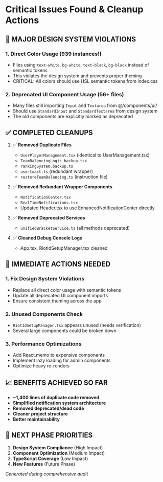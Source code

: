 # Critical Issues Found & Cleanup Actions

## 🚨 MAJOR DESIGN SYSTEM VIOLATIONS

### 1. Direct Color Usage (939 instances!)
- Files using `text-white`, `bg-white`, `text-black`, `bg-black` instead of semantic tokens
- This violates the design system and prevents proper theming
- CRITICAL: All colors should use HSL semantic tokens from index.css

### 2. Deprecated UI Component Usage (56+ files)
- Many files still importing `Input` and `Textarea` from @/components/ui/
- Should use `StandardInput` and `StandardTextarea` from design system
- The old components are explicitly marked as deprecated

## ✅ COMPLETED CLEANUPS

1. ✅ **Removed Duplicate Files**
   - `UserPlayerManagement.tsx` (identical to UserManagement.tsx)
   - `TeamBalancingLogic.backup.tsx` 
   - `rankingSystem.backup.ts`
   - `use-toast.ts` (redundant wrapper)
   - `restoreTeamBalancing.ts` (instruction file)

2. ✅ **Removed Redundant Wrapper Components**
   - `NotificationCenter.tsx` 
   - `RealTimeNotifications.tsx`
   - Updated Header.tsx to use EnhancedNotificationCenter directly

3. ✅ **Removed Deprecated Services**
   - `unifiedBracketService.ts` (all methods deprecated)

4. ✅ **Cleaned Debug Console Logs**
   - App.tsx, RiotIdSetupManager.tsx cleaned

## 🔧 IMMEDIATE ACTIONS NEEDED

### 1. Fix Design System Violations
- Replace all direct color usage with semantic tokens
- Update all deprecated UI component imports
- Ensure consistent theming across the app

### 2. Unused Components Check
- `RiotIdSetupManager.tsx` appears unused (needs verification)
- Several large components could be broken down

### 3. Performance Optimizations
- Add React.memo to expensive components
- Implement lazy loading for admin components
- Optimize heavy re-renders

## 📈 BENEFITS ACHIEVED SO FAR

- **~1,400 lines of duplicate code removed**
- **Simplified notification system architecture**
- **Removed deprecated/dead code**
- **Cleaner project structure**
- **Better maintainability**

## 🎯 NEXT PHASE PRIORITIES

1. **Design System Compliance** (High Impact)
2. **Component Optimization** (Medium Impact)  
3. **TypeScript Coverage** (Low Impact)
4. **New Features** (Future Phase)

*Generated during comprehensive audit*
